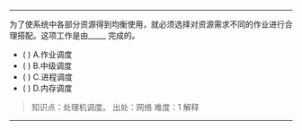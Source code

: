 ---
为了使系统中各部分资源得到均衡使用，就必须选择对资源需求不同的作业进行合理搭配。这项工作是由_____ 完成的。
- ( ) A.作业调度 
- ( ) B.中级调度 
- ( ) C.进程调度 
- ( ) D.内存调度

> 知识点：处理机调度。
> 出处：网络
> 难度：1
> 解释

---
